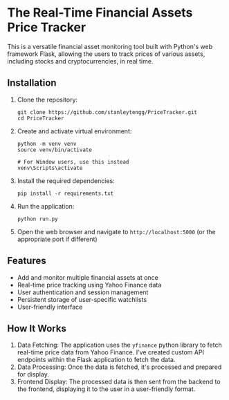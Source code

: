 # The Real-Time Financial Assets Price Tracker
This is a versatile financial asset monitoring tool built with Python's web framework Flask, allowing the users to track prices of various assets, including stocks and cryptocurrencies, in real time.
## Installation
1. Clone the repository:
    ```
    git clone https://github.com/stanleytengg/PriceTracker.git
    cd PriceTracker
    ```
2. Create and activate virtual environment:
   ```
   python -m venv venv
   source venv/bin/activate

   # For Window users, use this instead
   venv\Scripts\activate
   ```
3. Install the required dependencies:
   ```
   pip install -r requirements.txt
   ```
4. Run the application:
   ```
   python run.py
   ```
5. Open the web browser and navigate to `http://localhost:5000` (or the appropriate port if different)
## Features
- Add and monitor multiple financial assets at once
- Real-time price tracking using Yahoo Finance data
- User authentication and session management
- Persistent storage of user-specific watchlists
- User-friendly interface
## How It Works
1. Data Fetching: The application uses the `yfinance` python library to fetch real-time price data from Yahoo Finance. I've created custom API endpoints within the Flask application to fetch the data.
2. Data Processing: Once the data is fetched, it's processed and prepared for display.
3. Frontend Display: The processed data is then sent from the backend to the frontend, displaying it to the user in a user-friendly format.
